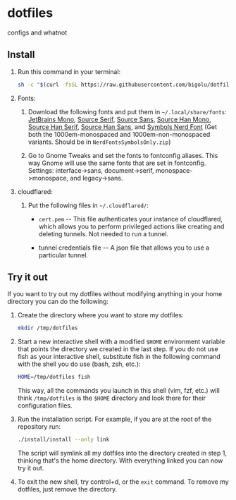 # dotfiles

configs and whatnot

## Install

1. Run this command in your terminal:

    ``` sh
    sh -c "$(curl -fsSL https://raw.githubusercontent.com/bigolu/dotfiles/master/install.sh)"
    ```

2. Fonts:

    1. Download the following fonts and put them in `~/.local/share/fonts`: [JetBrains Mono](https://github.com/JetBrains/JetBrainsMono), [Source Serif](https://github.com/adobe-fonts/source-serif), [Source Sans](https://github.com/adobe-fonts/source-sans), [Source Han Mono](https://github.com/adobe-fonts/source-han-mono), [Source Han Serif](https://github.com/adobe-fonts/source-han-serif), [Source Han Sans](https://github.com/adobe-fonts/source-han-sans), and [Symbols Nerd Font](https://github.com/ryanoasis/nerd-fonts/releases) (Get both the 1000em-monospaced and 1000em-non-monospaced variants. Should be in `NerdFontsSymbolsOnly.zip`)

    2. Go to Gnome Tweaks and set the fonts to fontconfig aliases. This way Gnome will use the same fonts that are set in fontconfig. Settings: interface->sans, document->serif, monospace->monospace, and legacy->sans.

3. cloudflared:

    1. Put the following files in `~/.cloudflared/`:

        - `cert.pem` -- This file authenticates your instance of cloudflared, which allows you to perform privileged actions like creating and deleting tunnels. Not needed to run a tunnel.

        - tunnel credentials file -- A json file that allows you to use a particular tunnel.

## Try it out

If you want to try out my dotfiles without modifying anything in your home directory you can do the following:

1. Create the directory where you want to store my dotfiles:

    ``` sh
    mkdir /tmp/dotfiles
    ```

2. Start a new interactive shell with a modified `$HOME` environment variable that points the directory we created in the last step. If you do not use fish as your interactive shell, substitute fish in the following command with the shell you do use (bash, zsh, etc.):

    ``` sh
    HOME=/tmp/dotfiles fish
    ```

    This way, all the commands you launch in this shell (vim, fzf, etc.) will think `/tmp/dotfiles` is the `$HOME` directory and look there for their configuration files.

3. Run the installation script. For example, if you are at the root of the repository run:

    ``` sh
    ./install/install --only link
    ```

    The script will symlink all my dotfiles into the directory created in step 1, thinking that's the home directory. With everything linked you can now try it out.

4. To exit the new shell, try control+d, or the `exit` command. To remove my dotfiles, just remove the directory.
